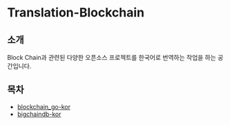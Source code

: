 # Translation-Blockchain

## 소개

Block Chain과 관련된 다양한 오픈소스 프로젝트를 한국어로 번역하는 작업을 하는 공간입니다.

## 목차

* [blockchain\_go-kor](https://know-blockchain-from-opensource.gitbook.io/know-blockchain/blockchain_go-kor)
* [bigchaindb-kor](https://know-blockchain-from-opensource.gitbook.io/know-blockchain/bigchaindb-kor)



